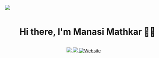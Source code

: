 <!--horizontal divider(gradiant)-->
<img src="https://user-images.githubusercontent.com/73097560/115834477-dbab4500-a447-11eb-908a-139a6edaec5c.gif">


<!--h1 without bottom border-->
<div id="user-content-toc">
  <ul align="center">
    <summary><h1 style="display: inline-block">Hi there, I'm Manasi Mathkar 👩‍💻 </h1></summary>
  </ul>
</div>


<p align='center'>
  <a href='mailto:manasimathkar03@gmail.com' target="_blank">
      <img src='https://img.shields.io/badge/manasimathkar03@gmail.com-c14438?style=flat&logo=Gmail&logoColor=white&link=mailto:manasimathkar03@gmail.com'>
  </a>
  <a href='https://www.linkedin.com/in/manasi-mathkar' target="_blank">
      <img src='https://img.shields.io/badge/-ManasiMathkar?style=flat&logo=Linkedin&logoColor=white&link=https://www.linkedin.com/in/manasi-mathkar/'>
  </a>
  <a href='' target="_blank">
      <img src='https://img.shields.io/badge/portfolio-web-yellow?style=curve&link=' alt='Website'>
  </a>
</p>


